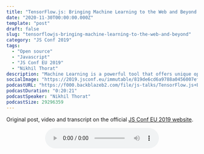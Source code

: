```yaml
---
title: "TensorFlow.js: Bringing Machine Learning to the Web and Beyond. | JSConf EU 2019"
date: "2020-11-30T00:00:00.000Z"
template: "post"
draft: false
slug: "tensorflowjs-bringing-machine-learning-to-the-web-and-beyond"
category: "JS Conf 2019"
tags:
  - "Open source"
  - "Javascript"
  - "JS Conf EU 2019"
  - "Nikhil Thorat"
description: "Machine Learning is a powerful tool that offers unique opportunities for JavaScript developers. This is why we created TensorFlow.js, a library for training and deploying ML models in the browser and in Node.js. In this talk, you will learn about the TensorFlow.js ecosystem: how to bring an existing ML model into your JS app and re-train the model using your data. We’ll also go over our efforts beyond the browser to bring ML to platforms such as React Native, Raspberry Pi, and Electron, and we’ll do a live demo of some of our favorite and unique applications!"
socialImage: "https://2019.jsconf.eu/immutable/819de6cd6a9788a0456007ef92b8bd1b3e42a5d6/images/cms/nikhil-thorat-b7194397-1000-square.jpg"
podcastURL: "https://f000.backblazeb2.com/file/js-talks/TensorFlow.js+Bringing+Machine+Learning+to+the+Web+and+Beyond+by+Nick+Kreeger+%26+Nikhil+Thorat.mp3"
podcastDuration: "0:20:21"
podcastSpeaker: "Nikhil Thorat"
podcastSize: 29296359
---
```


Original post, video and transcript on the official [JS Conf EU 2019 website](https://2019.jsconf.eu/nikhil-thorat/tensorflowjs-bringing-machine-learning-to-the-web-and-beyond.html).

<!-- End of podcast preview -->

<div style="text-align: center">
	<audio controls="controls">
		<source type="audio/mp3" src="https://f000.backblazeb2.com/file/js-talks/TensorFlow.js+Bringing+Machine+Learning+to+the+Web+and+Beyond+by+Nick+Kreeger+%26+Nikhil+Thorat.mp3"></source>
		<p>Your browser does not support the audio element.</p>
	</audio>
</div>